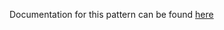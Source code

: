 Documentation for this pattern can be found [here](https://github.com/awslabs/aws-solutions-constructs/blob/main/source/patterns/%40aws-solutions-constructs/aws-cloudfront-s3/README.adoc)
